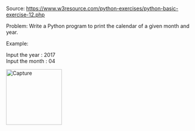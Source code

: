 Source: https://www.w3resource.com/python-exercises/python-basic-exercise-12.php

Problem: Write a Python program to print the calendar of a given month and year.

Example: 

Input the year : 2017                                                                                         
Input the month : 04

<img width="152" alt="Capture" src="https://user-images.githubusercontent.com/106165329/180800089-8bfbf533-5d90-447a-8aa3-f6e72f043966.PNG">
